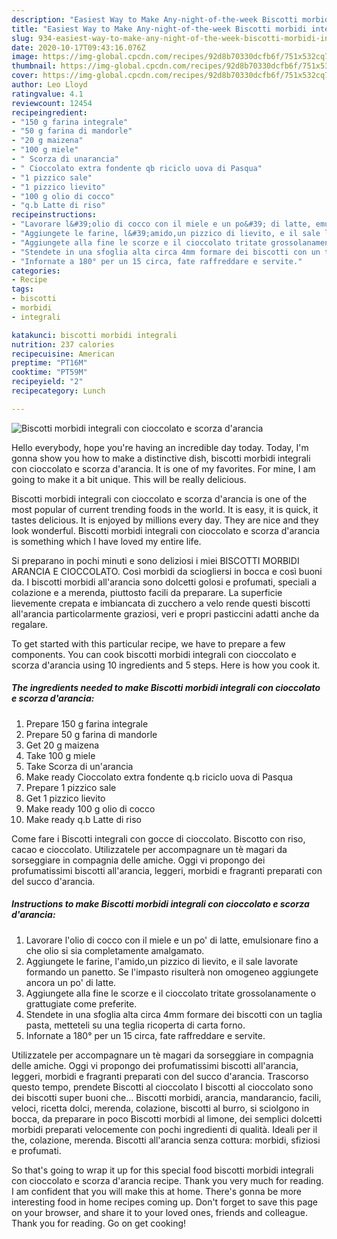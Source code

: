 ```yaml
---
description: "Easiest Way to Make Any-night-of-the-week Biscotti morbidi integrali con cioccolato e scorza d&amp;#39;arancia"
title: "Easiest Way to Make Any-night-of-the-week Biscotti morbidi integrali con cioccolato e scorza d&amp;#39;arancia"
slug: 934-easiest-way-to-make-any-night-of-the-week-biscotti-morbidi-integrali-con-cioccolato-e-scorza-d-and-39-arancia
date: 2020-10-17T09:43:16.076Z
image: https://img-global.cpcdn.com/recipes/92d8b70330dcfb6f/751x532cq70/biscotti-morbidi-integrali-con-cioccolato-e-scorza-darancia-recipe-main-photo.jpg
thumbnail: https://img-global.cpcdn.com/recipes/92d8b70330dcfb6f/751x532cq70/biscotti-morbidi-integrali-con-cioccolato-e-scorza-darancia-recipe-main-photo.jpg
cover: https://img-global.cpcdn.com/recipes/92d8b70330dcfb6f/751x532cq70/biscotti-morbidi-integrali-con-cioccolato-e-scorza-darancia-recipe-main-photo.jpg
author: Leo Lloyd
ratingvalue: 4.1
reviewcount: 12454
recipeingredient:
- "150 g farina integrale"
- "50 g farina di mandorle"
- "20 g maizena"
- "100 g miele"
- " Scorza di unarancia"
- " Cioccolato extra fondente qb riciclo uova di Pasqua"
- "1 pizzico sale"
- "1 pizzico lievito"
- "100 g olio di cocco"
- "q.b Latte di riso"
recipeinstructions:
- "Lavorare l&#39;olio di cocco con il miele e un po&#39; di latte, emulsionare fino a che olio si sia completamente amalgamato."
- "Aggiungete le farine, l&#39;amido,un pizzico di lievito, e il sale lavorate formando un panetto. Se l&#39;impasto risulterà non omogeneo aggiungete ancora un po&#39; di latte."
- "Aggiungete alla fine le scorze e il cioccolato tritate grossolanamente o grattugiate come preferite."
- "Stendete in una sfoglia alta circa 4mm formare dei biscotti con un taglia pasta, metteteli su una teglia ricoperta di carta forno."
- "Infornate a 180° per un 15 circa, fate raffreddare e servite."
categories:
- Recipe
tags:
- biscotti
- morbidi
- integrali

katakunci: biscotti morbidi integrali 
nutrition: 237 calories
recipecuisine: American
preptime: "PT16M"
cooktime: "PT59M"
recipeyield: "2"
recipecategory: Lunch

---
```



![Biscotti morbidi integrali con cioccolato e scorza d&#39;arancia](https://img-global.cpcdn.com/recipes/92d8b70330dcfb6f/751x532cq70/biscotti-morbidi-integrali-con-cioccolato-e-scorza-darancia-recipe-main-photo.jpg)

Hello everybody, hope you're having an incredible day today. Today, I'm gonna show you how to make a distinctive dish, biscotti morbidi integrali con cioccolato e scorza d&#39;arancia. It is one of my favorites. For mine, I am going to make it a bit unique. This will be really delicious.

Biscotti morbidi integrali con cioccolato e scorza d&#39;arancia is one of the most popular of current trending foods in the world. It is easy, it is quick, it tastes delicious. It is enjoyed by millions every day. They are nice and they look wonderful. Biscotti morbidi integrali con cioccolato e scorza d&#39;arancia is something which I have loved my entire life.

Si preparano in pochi minuti e sono deliziosi i miei BISCOTTI MORBIDI ARANCIA E CIOCCOLATO. Così morbidi da sciogliersi in bocca e così buoni da. I biscotti morbidi all&#39;arancia sono dolcetti golosi e profumati, speciali a colazione e a merenda, piuttosto facili da preparare. La superficie lievemente crepata e imbiancata di zucchero a velo rende questi biscotti all&#39;arancia particolarmente graziosi, veri e propri pasticcini adatti anche da regalare.


To get started with this particular recipe, we have to prepare a few components. You can cook biscotti morbidi integrali con cioccolato e scorza d&#39;arancia using 10 ingredients and 5 steps. Here is how you cook it.

<!--inarticleads1-->

##### The ingredients needed to make Biscotti morbidi integrali con cioccolato e scorza d&#39;arancia:

1. Prepare 150 g farina integrale
1. Prepare 50 g farina di mandorle
1. Get 20 g maizena
1. Take 100 g miele
1. Take  Scorza di un&#39;arancia
1. Make ready  Cioccolato extra fondente q.b riciclo uova di Pasqua
1. Prepare 1 pizzico sale
1. Get 1 pizzico lievito
1. Make ready 100 g olio di cocco
1. Make ready q.b Latte di riso


Come fare i Biscotti integrali con gocce di cioccolato. Biscotto con riso, cacao e cioccolato. Utilizzatele per accompagnare un tè magari da sorseggiare in compagnia delle amiche. Oggi vi propongo dei profumatissimi biscotti all&#39;arancia, leggeri, morbidi e fragranti preparati con del succo d&#39;arancia. 

<!--inarticleads2-->

##### Instructions to make Biscotti morbidi integrali con cioccolato e scorza d&#39;arancia:

1. Lavorare l&#39;olio di cocco con il miele e un po&#39; di latte, emulsionare fino a che olio si sia completamente amalgamato.
1. Aggiungete le farine, l&#39;amido,un pizzico di lievito, e il sale lavorate formando un panetto. Se l&#39;impasto risulterà non omogeneo aggiungete ancora un po&#39; di latte.
1. Aggiungete alla fine le scorze e il cioccolato tritate grossolanamente o grattugiate come preferite.
1. Stendete in una sfoglia alta circa 4mm formare dei biscotti con un taglia pasta, metteteli su una teglia ricoperta di carta forno.
1. Infornate a 180° per un 15 circa, fate raffreddare e servite.


Utilizzatele per accompagnare un tè magari da sorseggiare in compagnia delle amiche. Oggi vi propongo dei profumatissimi biscotti all&#39;arancia, leggeri, morbidi e fragranti preparati con del succo d&#39;arancia. Trascorso questo tempo, prendete Biscotti al cioccolato I biscotti al cioccolato sono dei biscotti super buoni che… Biscotti morbidi, arancia, mandarancio, facili, veloci, ricetta dolci, merenda, colazione, biscotti al burro, si sciolgono in bocca, da preparare in poco Biscotti morbidi al limone, dei semplici dolcetti morbidi preparati velocemente con pochi ingredienti di qualità. Ideali per il the, colazione, merenda. Biscotti all&#39;arancia senza cottura: morbidi, sfiziosi e profumati. 

So that's going to wrap it up for this special food biscotti morbidi integrali con cioccolato e scorza d&#39;arancia recipe. Thank you very much for reading. I am confident that you will make this at home. There's gonna be more interesting food in home recipes coming up. Don't forget to save this page on your browser, and share it to your loved ones, friends and colleague. Thank you for reading. Go on get cooking!
